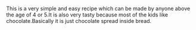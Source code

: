 This is a very simple and easy recipe which can be made by anyone above the age of 4 or 5.It is also very tasty because most of the kids like chocolate.Basically it is just chocolate spread inside bread.